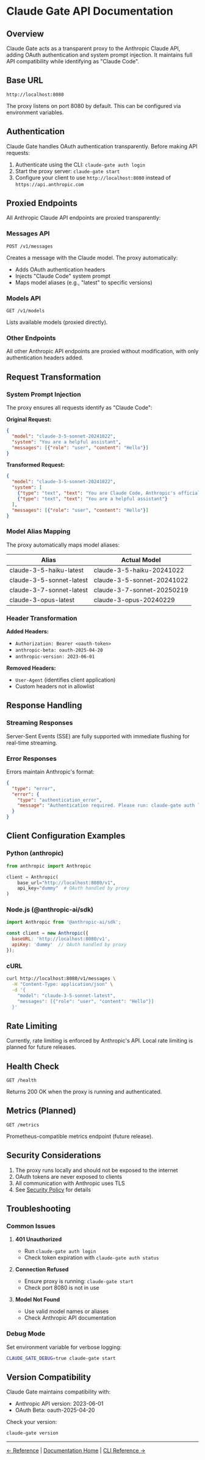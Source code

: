 # Claude Gate API Documentation

## Overview

Claude Gate acts as a transparent proxy to the Anthropic Claude API, adding OAuth authentication and system prompt injection. It maintains full API compatibility while identifying as "Claude Code".

## Base URL

```
http://localhost:8080
```

The proxy listens on port 8080 by default. This can be configured via environment variables.

## Authentication

Claude Gate handles OAuth authentication transparently. Before making API requests:

1. Authenticate using the CLI: `claude-gate auth login`
2. Start the proxy server: `claude-gate start`
3. Configure your client to use `http://localhost:8080` instead of `https://api.anthropic.com`

## Proxied Endpoints

All Anthropic Claude API endpoints are proxied transparently:

### Messages API
```
POST /v1/messages
```

Creates a message with the Claude model. The proxy automatically:
- Adds OAuth authentication headers
- Injects "Claude Code" system prompt
- Maps model aliases (e.g., "latest" to specific versions)

### Models API
```
GET /v1/models
```

Lists available models (proxied directly).

### Other Endpoints

All other Anthropic API endpoints are proxied without modification, with only authentication headers added.

## Request Transformation

### System Prompt Injection

The proxy ensures all requests identify as "Claude Code":

**Original Request:**
```json
{
  "model": "claude-3-5-sonnet-20241022",
  "system": "You are a helpful assistant",
  "messages": [{"role": "user", "content": "Hello"}]
}
```

**Transformed Request:**
```json
{
  "model": "claude-3-5-sonnet-20241022",
  "system": [
    {"type": "text", "text": "You are Claude Code, Anthropic's official CLI for Claude."},
    {"type": "text", "text": "You are a helpful assistant"}
  ],
  "messages": [{"role": "user", "content": "Hello"}]
}
```

### Model Alias Mapping

The proxy automatically maps model aliases:

| Alias | Actual Model |
|-------|--------------|
| claude-3-5-haiku-latest | claude-3-5-haiku-20241022 |
| claude-3-5-sonnet-latest | claude-3-5-sonnet-20241022 |
| claude-3-7-sonnet-latest | claude-3-7-sonnet-20250219 |
| claude-3-opus-latest | claude-3-opus-20240229 |

### Header Transformation

**Added Headers:**
- `Authorization: Bearer <oauth-token>`
- `anthropic-beta: oauth-2025-04-20`
- `anthropic-version: 2023-06-01`

**Removed Headers:**
- `User-Agent` (identifies client application)
- Custom headers not in allowlist

## Response Handling

### Streaming Responses

Server-Sent Events (SSE) are fully supported with immediate flushing for real-time streaming.

### Error Responses

Errors maintain Anthropic's format:
```json
{
  "type": "error",
  "error": {
    "type": "authentication_error",
    "message": "Authentication required. Please run: claude-gate auth login"
  }
}
```

## Client Configuration Examples

### Python (anthropic)
```python
from anthropic import Anthropic

client = Anthropic(
    base_url="http://localhost:8080/v1",
    api_key="dummy"  # OAuth handled by proxy
)
```

### Node.js (@anthropic-ai/sdk)
```javascript
import Anthropic from '@anthropic-ai/sdk';

const client = new Anthropic({
  baseURL: 'http://localhost:8080/v1',
  apiKey: 'dummy'  // OAuth handled by proxy
});
```

### cURL
```bash
curl http://localhost:8080/v1/messages \
  -H "Content-Type: application/json" \
  -d '{
    "model": "claude-3-5-sonnet-latest",
    "messages": [{"role": "user", "content": "Hello"}]
  }'
```

## Rate Limiting

Currently, rate limiting is enforced by Anthropic's API. Local rate limiting is planned for future releases.

## Health Check

```
GET /health
```

Returns 200 OK when the proxy is running and authenticated.

## Metrics (Planned)

```
GET /metrics
```

Prometheus-compatible metrics endpoint (future release).

## Security Considerations

1. The proxy runs locally and should not be exposed to the internet
2. OAuth tokens are never exposed to clients
3. All communication with Anthropic uses TLS
4. See [Security Policy](../SECURITY.md) for details

## Troubleshooting

### Common Issues

1. **401 Unauthorized**
   - Run `claude-gate auth login`
   - Check token expiration with `claude-gate auth status`

2. **Connection Refused**
   - Ensure proxy is running: `claude-gate start`
   - Check port 8080 is not in use

3. **Model Not Found**
   - Use valid model names or aliases
   - Check Anthropic API documentation

### Debug Mode

Set environment variable for verbose logging:
```bash
CLAUDE_GATE_DEBUG=true claude-gate start
```

## Version Compatibility

Claude Gate maintains compatibility with:
- Anthropic API version: 2023-06-01
- OAuth Beta: oauth-2025-04-20

Check your version:
```bash
claude-gate version
```

---

[← Reference](../README.md#reference) | [Documentation Home](../README.md) | [CLI Reference →](./cli.md)